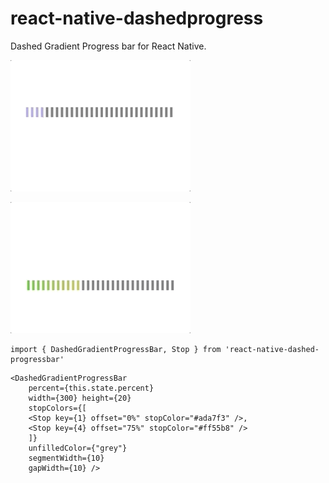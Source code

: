 # react-native-dashedprogress
Dashed Gradient Progress bar for React Native.

![](dashprgbr1.gif)

![](dashprgbr2.gif)

```
import { DashedGradientProgressBar, Stop } from 'react-native-dashed-progressbar'
```

```
<DashedGradientProgressBar 
    percent={this.state.percent} 
    width={300} height={20}
    stopColors={[
    <Stop key={1} offset="0%" stopColor="#ada7f3" />,
    <Stop key={4} offset="75%" stopColor="#ff55b8" />
    ]}
    unfilledColor={"grey"}
    segmentWidth={10}
    gapWidth={10} />
```
